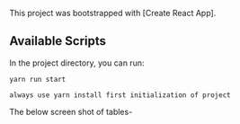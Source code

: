 This project was bootstrapped with [Create React App].

## Available Scripts

In the project directory, you can run:

`yarn run start`

`always use yarn install first initialization of project`

The below screen shot of tables-


